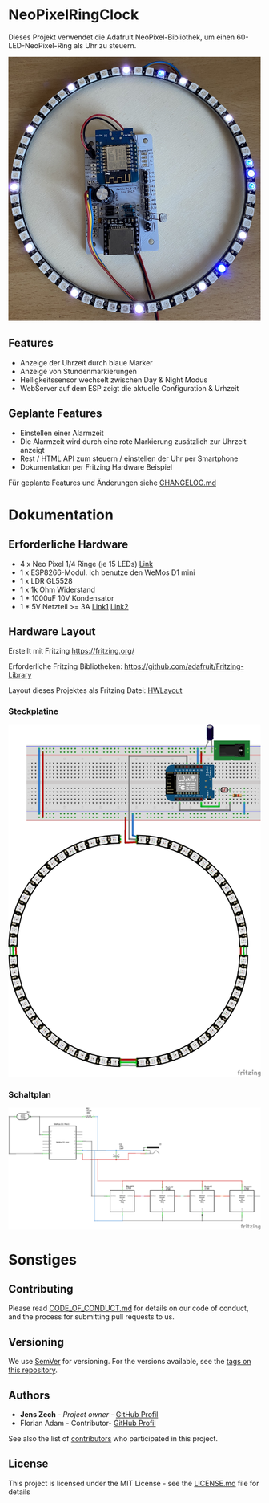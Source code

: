 # NeoPixelRingClock

Dieses Projekt verwendet die Adafruit NeoPixel-Bibliothek, um einen 60-LED-NeoPixel-Ring als Uhr zu steuern.

![Hardware Beispiel](./doku/clock.jpg)



## Features
* Anzeige der Uhrzeit durch blaue Marker
* Anzeige von Stundenmarkierungen
* Helligkeitssensor wechselt zwischen Day & Night Modus
* WebServer auf dem ESP zeigt die aktuelle Configuration & Urhzeit

## Geplante Features
* Einstellen einer Alarmzeit
* Die Alarmzeit wird durch eine rote Markierung zusätzlich zur Uhrzeit anzeigt
* Rest / HTML API zum steuern / einstellen der Uhr per Smartphone
* Dokumentation per Fritzing Hardware Beispiel

Für geplante Features und Änderungen siehe [CHANGELOG.md](https://github.com/jenszech/NeoPixelRingClock/blob/master/CHANGELOG.md)

# Dokumentation

##  Erforderliche Hardware

* 4 x Neo Pixel 1/4 Ringe (je 15 LEDs)  [Link](https://de.aliexpress.com/item/4000102576864.html?spm=a2g0s.9042311.0.0.48fe4c4doc7WPP) 
* 1 x ESP8266-Modul. Ich benutze den WeMos D1 mini
* 1 x LDR GL5528
* 1 x 1k Ohm Widerstand
* 1 * 1000uF 10V Kondensator
* 1 * 5V Netzteil >= 3A [Link1](https://www.amazon.de/gp/product/B01HRR9GY4/ref=ppx_yo_dt_b_search_asin_title?ie=UTF8&psc=1) [Link2](https://de.aliexpress.com/item/32803238789.html?spm=a2g0s.9042311.0.0.48fe4c4doc7WPP)

## Hardware Layout

Erstellt mit Fritzing https://fritzing.org/

Erforderliche Fritzing Bibliotheken: https://github.com/adafruit/Fritzing-Library

Layout dieses Projektes als Fritzing Datei: [HWLayout](https://github.com/jenszech/NeoPixelRingClock/blob/master/src/Layout/HWLayout.fzz)

### Steckplatine

![Steckplatine](./src/Layout/HWLayout_Steckplatine.png)

### Schaltplan

![Schaltplan](./src/Layout/HWLayout_Schaltplan.png)

# Sonstiges

## Contributing

Please read [CODE_OF_CONDUCT.md](https://github.com/jenszech/NeoPixelRingClock/blob/master/CODE_OF_CONDUCT.md) for details on our code of conduct, and the process for submitting pull requests to us.

## Versioning

We use [SemVer](http://semver.org/) for versioning. For the versions available, see the [tags on this repository](https://github.com/your/project/tags).

## Authors

- **Jens Zech** - *Project owner* - [GitHub Profil](https://github.com/jenszech)
- Florian Adam - Contributor- [GitHub Profil](https://github.com/xfadam)

See also the list of [contributors](https://github.com/jenszech/NeoPixelRingClock/contributors) who participated in this project.

## License

This project is licensed under the MIT License - see the [LICENSE.md](https://github.com/jenszech/NeoPixelRingClock/blob/master/LICENSE.md) file for details
